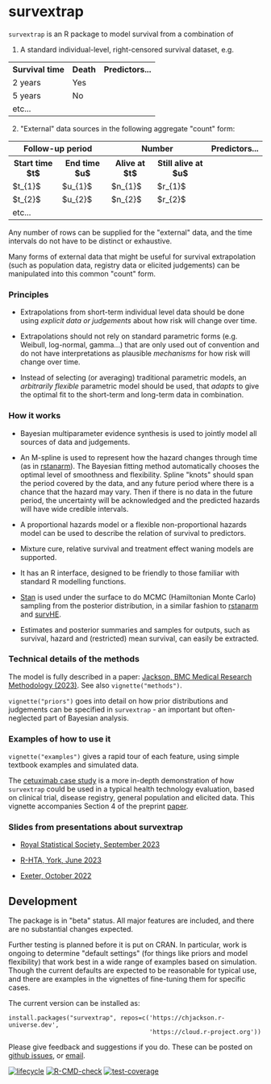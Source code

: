# survextrap 

`survextrap` is an R package to model survival from a combination of 

1. A standard individual-level, right-censored survival dataset, e.g.

<table> 
<tr>
<th>Survival time</th>
<th>Death</th>
<th>Predictors...</th>
</tr> 

<tr>
<td> 2 years </td>
<td> Yes </td>
<td></td>
</tr>

<tr>
<td> 5 years </td>
<td> No </td>
<td></td>
</tr>

<tr>
<td>etc...</td>
<td></td>
</tr>

</table>

2. "External" data sources in the following aggregate "count" form:

<table> 
<tr>
<th colspan="2">Follow-up period </th>
<th colspan="2">Number</th>
<th>Predictors...</th>

</tr> 
<tr><th>Start time $t$</th><th>End time $u$</th><th>Alive at $t$</th><th>Still alive at $u$</th>
<th></th>
</tr>

<tr>
<td> $t_{1}$ </td>
<td> $u_{1}$ </td>
<td> $n_{1}$ </td>
<td> $r_{1}$ </td>
<td></td>
</tr>

<tr>
<td> $t_{2}$ </td>
<td> $u_{2}$ </td>
<td> $n_{2}$ </td>
<td> $r_{2}$ </td>
<td></td>
</tr>

<tr>
<td>etc...</td>
<td></td>
<td></td>
<td></td>
<td></td>

</tr>

</table>

Any number of rows can be supplied for the "external" data, and the time intervals do not have to be distinct or exhaustive. 

Many forms of external data that might be useful for survival extrapolation (such as population data, registry data or elicited judgements) can be manipulated into this common "count" form.

### Principles

* Extrapolations from short-term individual level data should be done using _explicit data or judgements_ about how risk will change over time. 

* Extrapolations should not rely on standard parametric forms (e.g. Weibull, log-normal, gamma...) that are only used out of convention and do not have interpretations as plausible _mechanisms_ for how risk will change over time.

* Instead of selecting (or averaging) traditional parametric models, an _arbitrarily flexible_ parametric model should be used, that _adapts_ to give the optimal fit to the short-term and long-term data in combination.


### How it works 

* Bayesian multiparameter evidence synthesis is used to jointly model all sources of data and judgements.

* An M-spline is used to represent how the hazard changes through time (as in [rstanarm](https://arxiv.org/abs/2002.09633)).  The Bayesian fitting method automatically chooses the optimal level of smoothness and flexibility.  Spline "knots" should span the period covered by the data, and any future period where there is a chance that the hazard may vary.  Then if there is no data in the future period, the uncertainty will be acknowledged and the predicted hazards will have wide credible intervals.

* A proportional hazards model or a flexible non-proportional hazards model can be used to describe the relation of survival to predictors. 

* Mixture cure, relative survival and treatment effect waning models are supported.

* It has an R interface, designed to be friendly to those familiar with standard R modelling functions.

* [Stan](https://mc-stan.org/) is used under the surface to do MCMC (Hamiltonian Monte Carlo) sampling from the posterior distribution, in a similar fashion to [rstanarm](https://mc-stan.org/rstanarm/) and [survHE](https://CRAN.R-project.org/package=survHE). 

* Estimates and posterior summaries and samples for outputs, such as survival, hazard and (restricted) mean survival, can easily be extracted.


### Technical details of the methods

The model is fully described in a paper: [Jackson, BMC Medical Research Methodology (2023)](https://doi.org/10.1186/s12874-023-02094-1).   See also `vignette("methods")`.

`vignette("priors")` goes into detail on how prior distributions and judgements can be specified in `survextrap` - an important but often-neglected part of Bayesian analysis. 


### Examples of how to use it 

`vignette("examples")` gives a rapid tour of each feature, using simple textbook examples and simulated data.

The [cetuximab case study](https://chjackson.github.io/survextrap/articles/cetuximab.html) is a more in-depth demonstration of how `survextrap` could be used in a typical health technology evaluation, based on clinical trial, disease registry, general population and elicited data.  This vignette accompanies Section 4 of the preprint [paper](https://arxiv.org/abs/2306.03957).


### Slides from presentations about survextrap

* [Royal Statistical Society, September 2023](https://chjackson.github.io/survextrap/cjackson_survextrap_rss23.pdf)

* [R-HTA, York, June 2023](https://chjackson.github.io/survextrap/cjackson_survextrap_rhta.pdf)

* [Exeter, October 2022](https://chjackson.github.io/survextrap/cjackson_survextrap_exeter.pdf)


## Development 

The package is in "beta" status.  All major features are included, and there are no substantial changes expected.

Further testing is planned before it is put on CRAN.  In particular, work is ongoing to determine "default settings" (for things like priors and model flexibility) that work best in a wide range of examples based on simulation.   Though the current defaults are expected to be reasonable for typical use, and there are examples in the vignettes of fine-tuning them for specific cases.

The current version can be installed as:

```
install.packages("survextrap", repos=c('https://chjackson.r-universe.dev',
                                       'https://cloud.r-project.org'))
```

Please give feedback and suggestions if you do.  These can be posted on [github issues](https://github.com/chjackson/survextrap/issues), or [email](mailto:chris.jackson@mrc-bsu.cam.ac.uk).

<!-- badges: start -->
[![lifecycle](lifecycle-maturing.svg)](https://lifecycle.r-lib.org/articles/stages.html#maturing)
[![R-CMD-check](https://github.com/chjackson/survextrap/actions/workflows/R-CMD-check.yaml/badge.svg)](https://github.com/chjackson/survextrap/actions/workflows/R-CMD-check.yaml)
[![test-coverage](https://codecov.io/gh/chjackson/survextrap/branch/master/graph/badge.svg)](https://app.codecov.io/gh/chjackson/survextrap)
<!-- badges: end -->
